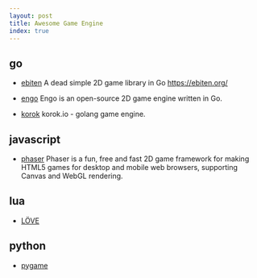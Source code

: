 ```yaml
---
layout: post
title: Awesome Game Engine
index: true
---
```


## go

* [ebiten](https://github.com/hajimehoshi/ebiten)
A dead simple 2D game library in Go https://ebiten.org/

* [engo](https://github.com/EngoEngine/engo)
Engo is an open-source 2D game engine written in Go.

* [korok](https://github.com/KorokEngine/Korok)
korok.io - golang game engine.

## javascript

* [phaser](https://github.com/photonstorm/phaser)
Phaser is a fun, free and fast 2D game framework for making HTML5 games for desktop and mobile web browsers, supporting Canvas and WebGL rendering.

## lua

* [LÖVE](http://love2d.org/)

## python

* [pygame](https://github.com/pygame/pygame)